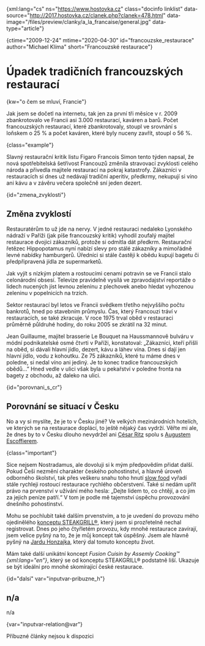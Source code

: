 
{xml:lang="cs" ns="https://www.hostovka.cz" class="docinfo linklist" data-source="http://2017.hostovka.cz/clanek.php?clanek=478.html" data-image="/files/preview/clanky/a\_la\_francaise/general.jpg" data-type="article"}

{ctime="2009-12-24" mtime="2020-04-30" id="francouzske_restaurace" author="Michael Klíma" short="Francouzské restaurace"}

# Úpadek tradičních francouzských restaurací

<!-- generated attribute kw by user_updatekw.sh on 2020-07-05, do not edit -->

{kw="o čem se mluví, Francie"}

Jak jsem se dočetl na internetu, tak jen za první tři měsíce v r. 2009 zbankrotovalo ve Francii asi 3.000 restaurací, kaváren a barů. Počet francouzských restaurací, které zbankrotovaly, stoupl ve srovnání s loňskem o 25 % a počet kaváren, které byly nuceny zavřít, stoupl o 56 %.

{class="example"}

Slavný restaurační kritik listu Figaro Francois Simon tento týden napsal, že nová spotřebitelská šetřivost Francouzů změnila stravovací zvyklosti celého národa a přivedla majitele restaurací na pokraj katastrofy. Zákazníci v restauracích si dnes už nedávají tradiční aperitiv, předkrmy, nekupují si víno ani kávu a v závěru večera společně sní jeden dezert.

{id="zmena_zvyklosti"}

## Změna zvyklostí

Restauratérům to už jde na nervy. V jedné restauraci nedaleko Lyonského nádraží v Paříži (jak píše francouzský kritik) vyhodil zoufalý majitel restaurace dvojici zákazníků, protože si odmítla dát předkrm. Restaurační řetězec Hippopotamus nyní nabízí slevy pro stálé zákazníky a mimořádně levné nabídky hamburgerů. Úředníci si stále častěji k obědu kupují bagetu či předpřipravená jídla ze supermarketů.

Jak vyjít s nízkým platem a rostoucími cenami potravin se ve Francii stalo celonárodní obsesí. Televize pravidelně vysílá ve zpravodajství reportáže o lidech nucených jíst levnou zeleninu z plechovek anebo hledat vyhozenou zeleninu v popelnicích na trzích.

Sektor restaurací byl letos ve Francii svědkem třetího nejvyššího počtu bankrotů, hned po stavebním průmyslu. Čas, který Francouzi tráví v restauracích, se také zkracuje. V roce 1975 trval oběd v restauraci průměrně půldruhé hodiny, do roku 2005 se zkrátil na 32 minut.

Jean Guillaume, majitel brasserie Le Bouquet na Haussmannově bulváru v módní podnikatelské osmé čtvrti v Paříži, konstatoval: „Zákazníci, kteří přišli na oběd, si dávali hlavní jídlo, dezert, kávu a láhev vína. Dnes si dají jen hlavní jídlo, vodu z kohoutku. Ze 75 zákazníků, které tu máme dnes v poledne, si nedal víno ani jediný. Je to konec tradice francouzských obědů…” Hned vedle v ulici však byla u pekařství v poledne fronta na bagety z obchodu, až daleko na ulici.

{id="porovnani\_s\_cr"}

## Porovnání se situací v Česku

No a vy si myslíte, že je to v Česku jiné? Ve velkých mezinárodních hotelích, ve kterých se na restaurace doplácí, to ještě nějaký čas vydrží. Věřte mi ale, že dnes by to v Česku dlouho nevydržel ani [César Ritz][1] spolu s [Augustem Escoffierem][2].

{class="important"}

Sice nejsem Nostradamus, ale dovoluji si k mým předpovědím přidat další. Pokud Češi nezmění charakter českého pohostinství, a hlavně úroveň odborného školství, tak přes veškeru snahu toho hnutí [slow food][3] vyřadí stále rychleji rostoucí restaurace rychlého občerstvení. Také si nedám upřít právo na prvenství v užívání mého hesla: „Dejte lidem to, co chtějí, a co jim za jejich peníze patří.“ V tom je podle mě tajemství úspěchu provozování dnešního pohostinství.

Mohu se pochlubit také dalším prvenstvím, a to je uvedení do provozu mého ojedinělého [konceptu STEAKGRILL®][4], který jsem si prozřetelně nechal registrovat. Dnes po jeho čtyřletém provozu, kdy mnohé restaurace zavírají, jsem velice pyšný na to, že je můj koncept tak úspěšný. Jsem ale hlavně pyšný na [Jardu Honzajka][5], který dal tomuto konceptu život.

Mám také další unikátní koncept _Fusion Cuisin by Assemly Cooking™ {xml:lang="en"}_, který se od konceptu STEAKGRILL® podstatně liší. Ukazuje se být ideální pro mnohé skomírající české restaurace.

{id="dalsi" var="inputvar-pribuzne_h"}

## n/a

n/a

{var="inputvar-relation@var"}

Příbuzné články nejsou k dispozici

 [1]: cesar_ritz
 [2]: auguste_escoffier
 [3]: slow_food
 [4]: https://www.steakgrill.cz/
 [5]: https://www.steakgrill.cz/#jaroslav_honzajk

